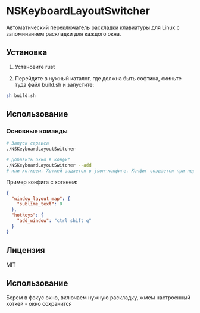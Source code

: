 # NSKeyboardLayoutSwitcher

Автоматический переключатель раскладки клавиатуры для Linux с запоминанием раскладки для каждого окна.

## Установка

1. Установите rust

2. Перейдите в нужный каталог, где должна быть софтина, скиньте туда файл build.sh и запустите:
```bash
sh build.sh
```

## Использование

### Основные команды
```bash
# Запуск сервиса
./NSKeyboardLayoutSwitcher

# Добавить окно в конфиг
./NSKeyboardLayoutSwitcher --add
# или хоткеем. Хоткей задается в json-конфиге. Конфиг создается при первом запуске программы
```
Пример конфига с хоткеем:
```json
{
  "window_layout_map": {
    "sublime_text": 0
  },
  "hotkeys": {
    "add_window": "ctrl shift q"
  }
}

```

## Лицензия
MIT

## Использование
Берем в фокус окно, включаем нужную раскладку, жмем настроенный хоткей - окно сохранится
